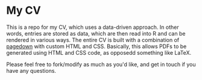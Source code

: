# My CV
This is a repo for my CV, which uses a data-driven approach. In other words, entries are stored as data, which are then read into R and can be rendered in various ways. The entire CV is built with a combination of [pagedown](https://github.com/rstudio/pagedown) with custom HTML and CSS. Basically, this allows PDFs to be generated using HTML and CSS code, as opposedd something like LaTeX. 

Please feel free to fork/modify as much as you'd like, and get in touch if you have any questions.
